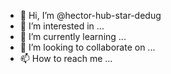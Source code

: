 - 👋 Hi, I’m @hector-hub-star-dedug
- 👀 I’m interested in ...
- 🌱 I’m currently learning ...
- 💞️ I’m looking to collaborate on ...
- 📫 How to reach me ...

<!---
hector-hub-star-dedug/hector-hub-star-dedug is a ✨ special ✨ repository because its `README.md` (this file) appears on your GitHub profile.
You can click the Preview link to take a look at your changes.
--->
